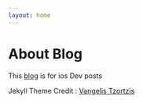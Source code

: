 ```yaml
---
layout: home
---
```

# About Blog

This [blog](https://minakshi-bawa.github.io/) is for ios Dev posts

Jekyll Theme Credit : [Vangelis Tzortzis](https://github.com/srekoble)
